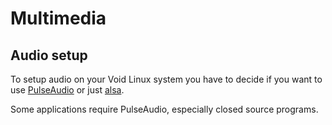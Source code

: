 # Multimedia

## Audio setup

To setup audio on your Void Linux system you have to decide if you want to use
[PulseAudio](./config/media/pulseaudio.md) or just
[alsa](./config/media/alsa.md).

Some applications require PulseAudio, especially closed source programs.
